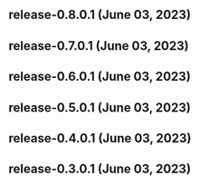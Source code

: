 ## release-0.8.0.1 (June 03, 2023)


## release-0.7.0.1 (June 03, 2023)


## release-0.6.0.1 (June 03, 2023)


## release-0.5.0.1 (June 03, 2023)


## release-0.4.0.1 (June 03, 2023)


## release-0.3.0.1 (June 03, 2023)
